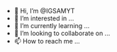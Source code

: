- 👋 Hi, I’m @IGSAMYT
- 👀 I’m interested in ...
- 🌱 I’m currently learning ...
- 💞️ I’m looking to collaborate on ...
- 📫 How to reach me ...

<!---
IGSAMYT/IGSAMYT is a ✨ special ✨ repository because its `README.md` (this file) appears on your GitHub profile.
You can click the Preview link to take a look at your changes.
--->
